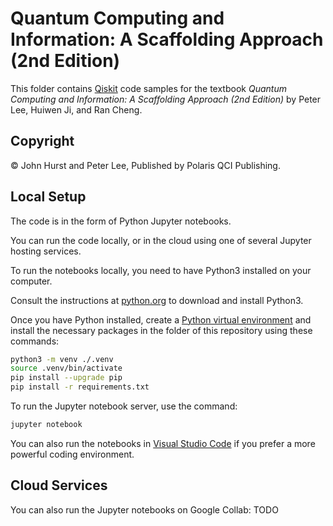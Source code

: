 # Quantum Computing and Information: A Scaffolding Approach (2nd Edition)

This folder contains [Qiskit](https://www.ibm.com/quantum/qiskit) code samples for the textbook *Quantum Computing and Information: A Scaffolding Approach (2nd Edition)* by Peter Lee, Huiwen Ji, and Ran Cheng.

## Copyright

© John Hurst and Peter Lee, Published by Polaris QCI Publishing.

## Local Setup

The code is in the form of Python Jupyter notebooks.

You can run the code locally, or in the cloud using one of several Jupyter hosting services.

To run the notebooks locally, you need to have Python3 installed on your computer.

Consult the instructions at [python.org](https://www.python.org/) to download and install Python3.

Once you have Python installed, create a [Python virtual environment](https://docs.python.org/3/library/venv.html)
and install the necessary packages in the folder of this repository using these commands:

``` bash
python3 -m venv ./.venv
source .venv/bin/activate
pip install --upgrade pip
pip install -r requirements.txt
```

To run the Jupyter notebook server, use the command:

``` bash
jupyter notebook
```

You can also run the notebooks in [Visual Studio Code](https://code.visualstudio.com/docs/sourcecontrol/github) if you prefer a more powerful coding environment.

## Cloud Services

You can also run the Jupyter notebooks on Google Collab: TODO
